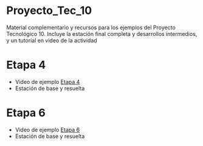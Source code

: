 # Proyecto_Tec_10
Material complementario y recursos para los ejemplos del Proyecto Tecnológico 10. 
Incluye la estación final completa y desarrollos intermedios, y un tutorial en video de la actividad

# Etapa 4
* Video de ejemplo [Etapa 4](https://youtu.be/Cac6v5S_O60)
* Estación de base y resuelta


# Etapa 6
* Video de ejemplo [Etapa 6](https://youtu.be/Cac6v5S_O60)
* Estación de base y resuelta
